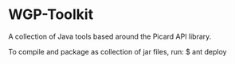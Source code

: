 # WGP-Toolkit
A collection of Java tools based around the Picard API library.

To compile and package as collection of jar files, run:
$ ant deploy
